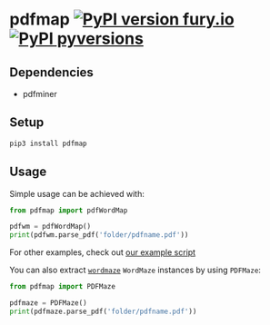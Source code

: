 # pdfmap [![PyPI version fury.io](https://img.shields.io/pypi/v/pdfmap?color=green)](https://github.com/elint-tech/pdfmap) [![PyPI pyversions](https://img.shields.io/pypi/pyversions/pdfmap)](https://github.com/elint-tech/pdfmap)


## Dependencies
* pdfminer

## Setup

```bash
pip3 install pdfmap
```

## Usage

Simple usage can be achieved with:

```python
from pdfmap import pdfWordMap

pdfwm = pdfWordMap()
print(pdfwm.parse_pdf('folder/pdfname.pdf'))
```

For other examples, check out [our example script](example.py)

You can also extract [`wordmaze`](https://github.com/elint-tech/wordmaze/blob/main/README.md) `WordMaze` instances by using `PDFMaze`:

```python
from pdfmap import PDFMaze

pdfmaze = PDFMaze()
print(pdfmaze.parse_pdf('folder/pdfname.pdf'))
```


